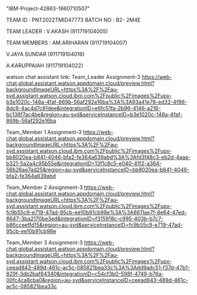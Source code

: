 "IBM-Project-42863-1660710507" 

TEAM ID       :  PNT2022TMID47773
BATCH NO      :  B2- 2M4E 

TEAM LEADER   :   V.AKASH (911719104005) 

TEAM MEMBERS  :
AM.ARIHARAN (911719104007)

V.JAYA SUNDAR (911719104016)

A.KARUPPAIAH (911719104022) 







watson chat assistant link:
Team_Leader Assignment-3
https://web-chat.global.assistant.watson.appdomain.cloud/preview.html?backgroundImageURL=https%3A%2F%2Fau-syd.assistant.watson.cloud.ibm.com%2Fpublic%2Fimages%2Fupx-b3e1020c-148a-4faf-869b-56af292e16ba%3A%3A93a41e78-ed32-4f86-8dc8-4ac4d7c81dee&integrationID=e6fc51fa-2b96-4146-a216-bc136f7ac4be&region=au-syd&serviceInstanceID=b3e1020c-148a-4faf-869b-56af292e16ba

Team_Member 1 Assignment-3
https://web-chat.global.assistant.watson.appdomain.cloud/preview.html?backgroundImageURL=https%3A%2F%2Fau-syd.assistant.watson.cloud.ibm.com%2Fpublic%2Fimages%2Fupx-bb8020ea-b841-4046-bfa2-fe364a639abd%3A%3Afd3f48c3-eb2d-4aaa-b321-5a2a4c95b55e&integrationID=13f1c8c5-e040-41f2-a364-56b26ae7ad25&region=au-syd&serviceInstanceID=bb8020ea-b841-4046-bfa2-fe364a639abd

Team_Member 2 Assignment-3
https://web-chat.global.assistant.watson.appdomain.cloud/preview.html?backgroundImageURL=https%3A%2F%2Fau-syd.assistant.watson.cloud.ibm.com%2Fpublic%2Fimages%2Fupx-fc9b55c9-e719-47ad-95cb-ee10b91cb98e%3A%3A8611ae7f-8e64-47ed-8647-3ba2170be3ed&integrationID=f315918c-c995-403b-b7c7-b86cceeffd15&region=au-syd&serviceInstanceID=fc9b55c9-e719-47ad-95cb-ee10b91cb98e

Team_Member 3 Assignment-3
https://web-chat.global.assistant.watson.appdomain.cloud/preview.html?backgroundImageURL=https%3A%2F%2Fau-syd.assistant.watson.cloud.ibm.com%2Fpublic%2Fimages%2Fupx-ceead843-489d-461c-ac5c-085821bea33c%3A%3Add9adc51-f37d-47b1-829f-3db2baf84340&integrationID=c54cf3b0-598f-4749-b76a-00fc4ca8cba0&region=au-syd&serviceInstanceID=ceead843-489d-461c-ac5c-085821bea33c
